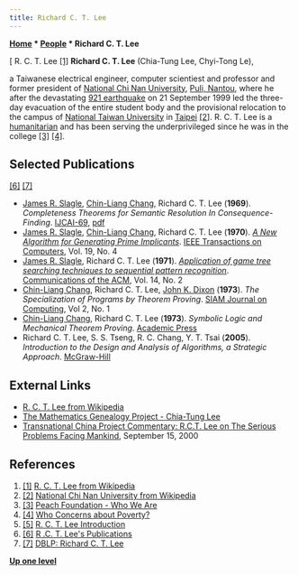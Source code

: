 ```yaml
---
title: Richard C. T. Lee
---
```

**[Home](Home "Home") \* [People](People "People") \* Richard C. T. Lee**



[ R. C. T. Lee <a id="cite-note-1" href="#cite-ref-1">[1]</a>
**Richard C. T. Lee** (Chia-Tung Lee, Chyi-Tong Le),  

a Taiwanese electrical engineer, computer scientiest and professor and former president of [National Chi Nan University](https://en.wikipedia.org/wiki/National_Chi_Nan_University), [Puli, Nantou](https://en.wikipedia.org/wiki/Puli,_Nantou), where he after the devastating [921 earthquake](https://en.wikipedia.org/wiki/921_earthquake) on 21 September 1999 led the three-day evacuation of the entire student body and the provisional relocation to the campus of [National Taiwan University](National_Taiwan_University "National Taiwan University") in [Taipei](https://en.wikipedia.org/wiki/Taipei) <a id="cite-note-2" href="#cite-ref-2">[2]</a>. R. C. T. Lee is a [humanitarian](https://en.wikipedia.org/wiki/Humanitarianism) and has been serving the underprivileged since he was in the college <a id="cite-note-3" href="#cite-ref-3">[3]</a> <a id="cite-note-4" href="#cite-ref-4">[4]</a>. 



## Selected Publications


<a id="cite-note-6" href="#cite-ref-6">[6]</a> <a id="cite-note-7" href="#cite-ref-7">[7]</a>



* [James R. Slagle](James_R._Slagle "James R. Slagle"), [Chin-Liang Chang](Chin-Liang_Chang "Chin-Liang Chang"), Richard C. T. Lee (**1969**). *Completeness Theorems for Semantic Resolution In Consequence-Finding*. [IJCAI-69](Conferences#IJCAI "Conferences"), [pdf](http://ijcai.org/Past%20Proceedings/IJCAI-69/PDF/028.pdf)
* [James R. Slagle](James_R._Slagle "James R. Slagle"), [Chin-Liang Chang](Chin-Liang_Chang "Chin-Liang Chang"), Richard C. T. Lee (**1970**). *[A New Algorithm for Generating Prime Implicants](http://portal.acm.org/citation.cfm?id=1310139.1310332&coll=DL&dl=GUIDE&CFID=27479742&CFTOKEN=16394760)*. [IEEE Transactions on Computers](https://en.wikipedia.org/wiki/IEEE_Transactions_on_Computers), Vol. 19, No. 4
* [James R. Slagle](James_R._Slagle "James R. Slagle"), Richard C. T. Lee (**1971**). *[Application of game tree searching techniques to sequential pattern recognition](http://portal.acm.org/citation.cfm?id=362515.362562)*. [Communications of the ACM](ACM#Communications "ACM"), Vol. 14, No. 2
* [Chin-Liang Chang](Chin-Liang_Chang "Chin-Liang Chang"), Richard C. T. Lee, [John K. Dixon](John_K._Dixon "John K. Dixon") (**1973**). *The Specialization of Programs by Theorem Proving*. [SIAM Journal on Computing](https://en.wikipedia.org/wiki/SIAM_Journal_on_Computing), Vol 2, No. 1
* [Chin-Liang Chang](Chin-Liang_Chang "Chin-Liang Chang"), Richard C. T. Lee (**1973**). *Symbolic Logic and Mechanical Theorem Proving*. [Academic Press](https://en.wikipedia.org/wiki/Academic_Press)
* Richard C. T. Lee, S. S. Tseng, R. C. Chang, Y. T. Tsai (**2005**). *Introduction to the Design and Analysis of Algorithms, a Strategic Approach*. [McGraw-Hill](https://en.wikipedia.org/wiki/McGraw-Hill)


## External Links


* [R. C. T. Lee from Wikipedia](https://en.wikipedia.org/wiki/R._C._T._Lee)
* [The Mathematics Genealogy Project - Chia-Tung Lee](http://genealogy.math.ndsu.nodak.edu/id.php?id=100236)
* [Transnational China Project Commentary: R.C.T. Lee on The Serious Problems Facing Mankind](http://www.ruf.rice.edu/%7Etnchina/commentary/rctlee0900.html), September 15, 2000


## References


1. <a id="cite-ref-1" href="#cite-note-1">[1]</a> [R. C. T. Lee from Wikipedia](https://en.wikipedia.org/wiki/R._C._T._Lee)
2. <a id="cite-ref-2" href="#cite-note-2">[2]</a> [National Chi Nan University from Wikipedia](https://en.wikipedia.org/wiki/National_Chi_Nan_University)
3. <a id="cite-ref-3" href="#cite-note-3">[3]</a> [Peach Foundation - Who We Are](http://www.peachfoundationusa.org/servlet/PEACHServlet?action=display&page=/english/about_peach/who_we_are)
4. <a id="cite-ref-4" href="#cite-note-4">[4]</a> [Who Concerns about Poverty?](http://erdos.csie.ncnu.edu.tw/~rctlee/Poverty/)
5. <a id="cite-ref-5" href="#cite-note-5">[5]</a> [R. C. T. Lee Introduction](http://erdos.csie.ncnu.edu.tw/%7Erctlee/Eng_profiles.html)
6. <a id="cite-ref-6" href="#cite-note-6">[6]</a> [R .C. T. Lee's Publications](http://erdos.csie.ncnu.edu.tw/%7Erctlee/Eng_publication.html)
7. <a id="cite-ref-7" href="#cite-note-7">[7]</a> [DBLP: Richard C. T. Lee](http://www.informatik.uni-trier.de/~ley/db/indices/a-tree/l/Lee:Richard_C=_T=.html)

**[Up one level](People "People")**







 
